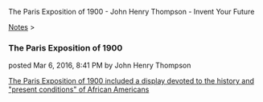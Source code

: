 The Paris Exposition of 1900 - John Henry Thompson - Invent Your Future   
    

[Notes](../notes.md)‎ > ‎

### The Paris Exposition of 1900

posted Mar 6, 2016, 8:41 PM by John Henry Thompson

[The Paris Exposition of 1900 included a display devoted to the history and "present conditions" of African Americans](http://metadeepmix.com/webdb/webdb/)  

  

  

